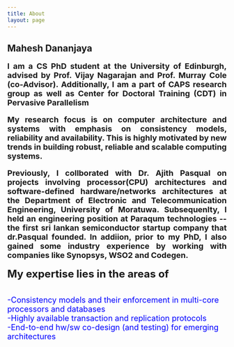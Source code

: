 ```yaml
---
title: About
layout: page
---
```

<h2>Mahesh Dananjaya</h2>

<font size="4">
<p align="justify"><strong>I am a CS PhD student at the <a style="text-decoration:none" href="https://www.ed.ac.uk/">University of Edinburgh</a>, advised by <a style="text-decoration:none" href="http://homepages.inf.ed.ac.uk/vnagaraj/">Prof. Vijay Nagarajan</a> and Prof. Murray Cole (co-Advisor). Additionally, I am a part of CAPS research group as well as Center for Doctoral Training (CDT) in <a style="text-decoration:none" href="http://web.inf.ed.ac.uk/infweb/student-services/cdt/pervasive-parallelism">Pervasive Parallelism</a></strong></p>


<p align="justify"><strong> My research focus is on computer architecture and systems with emphasis on <b> consistency models</b>, <b>reliability</b> and <b>availability</b>.  This is highly motivated by new trends in building robust, reliable and scalable computing systems. </strong></p>

<p align="justify"><strong>Previously, I collborated with <a style="text-decoration:none" href="http://www.ent.mrt.ac.lk/~pasqual/">Dr. Ajith Pasqual</a> on projects involving processor(CPU) architectures and software-defined hardware/networks architectures at the Department of Electronic and Telecommunication Engineering, University of Moratuwa. Subsequenlty, I held an engineering position at Paraqum technologies -- the first sri lankan semiconductor startup company that dr.Pasqual founded. In addiion, prior to my PhD, I also gained some industry experience by working with companies like Synopsys, WSO2 and Codegen. </strong></p>
</font>

<p>
<font size="5">
 <strong> My expertise lies in the areas of </strong>
</font>
</p>

<p style="color:blue">
<font size="4">
<br>
-Consistency models and their enforcement in multi-core processors and databases
<br>
-Highly available transaction and replication protocols
<br>
-End-to-end hw/sw co-design (and testing) for emerging architectures</p>
</font>
<p>

<p hidden>I live in Edinburgh, one of the most beautiful cities in the world.
![Profile Image]({{ site.url }}/{{ site.cover }})
</p>
